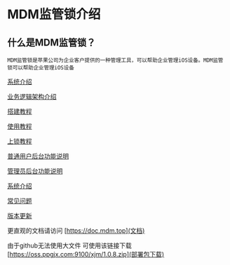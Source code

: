 # MDM监管锁介绍

## 什么是MDM监管锁？

    MDM监管锁是苹果公司为企业客户提供的一种管理工具，可以帮助企业管理iOS设备。MDM监管锁可以帮助企业管理iOS设备

[系统介绍](docs/系统介绍.md)

[业务逻辑架构介绍](docs/业务逻辑架构介绍.md)

[搭建教程](docs/搭建教程.md)

[使用教程](docs/使用教程.md)

[上锁教程](docs/上锁教程.md)

[普通用户后台功能说明](docs/普通用户后台功能说明.md)

[管理员后台功能说明](docs/管理员后台功能说明.md)

[系统介绍](docs/系统介绍.md)

[常见问题](docs/常见问题.md)

[版本更新](docs/版本更新.md)

更直观的文档请访问
[https://doc.mdm.top](文档)

由于github无法使用大文件 可使用该链接下载
[https://oss.ppgjx.com:9100/xjm/1.0.8.zip](部署包下载)

